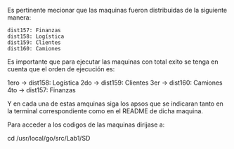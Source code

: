 Es pertinente mecionar que las maquinas fueron distribuidas de la siguiente manera:

```
dist157: Finanzas
dist158: Logística
dist159: Clientes
dist160: Camiones

```
Es importante que para ejecutar las maquinas con total exito se tenga en cuenta que el orden de ejecución es:

1ero -> dist158: Logística
2do  -> dist159: Clientes
3er  -> dist160: Camiones
4to  -> dist157: Finanzas


Y en cada una de estas amquinas siga los apsos que se indicaran tanto en la terminal correspondiente como en el README de dicha maquina.


Para acceder a los codigos de las maquinas dirijase a:

cd /usr/local/go/src/Lab1/SD
